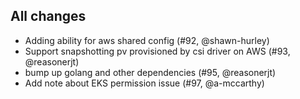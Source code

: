 ## All changes

- Adding ability for aws shared config (#92, @shawn-hurley)
- Support snapshotting pv provisioned by csi driver on AWS (#93, @reasonerjt)
- bump up golang and other dependencies (#95, @reasonerjt)
- Add note about EKS permission issue (#97, @a-mccarthy)

